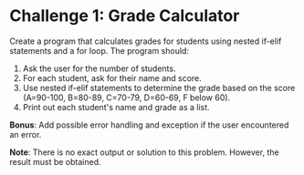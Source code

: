 # Challenge 1: Grade Calculator

Create a program that calculates grades for students using nested if-elif statements and a for loop. The program should:

1. Ask the user for the number of students.
2. For each student, ask for their name and score.
3. Use nested if-elif statements to determine the grade based on the score (A=90-100, B=80-89, C=70-79, D=60-69, F below 60).
4. Print out each student's name and grade as a list.

**Bonus**: Add possible error handling and exception if the user encountered an error.

**Note**: There is no exact output or solution to this problem. However, the result must be obtained.
